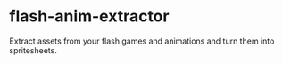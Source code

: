 # flash-anim-extractor
Extract assets from your flash games and animations and turn them into spritesheets.
